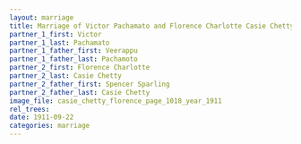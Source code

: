 ```yaml
---
layout: marriage
title: Marriage of Victor Pachamato and Florence Charlotte Casie Chetty
partner_1_first: Victor
partner_1_last: Pachamato
partner_1_father_first: Veerappu
partner_1_father_last: Pachamoto
partner_2_first: Florence Charlotte
partner_2_last: Casie Chetty
partner_2_father_first: Spencer Sparling
partner_2_father_last: Casie Chetty
image_file: casie_chetty_florence_page_1018_year_1911
rel_trees:
date: 1911-09-22
categories: marriage
---
```


